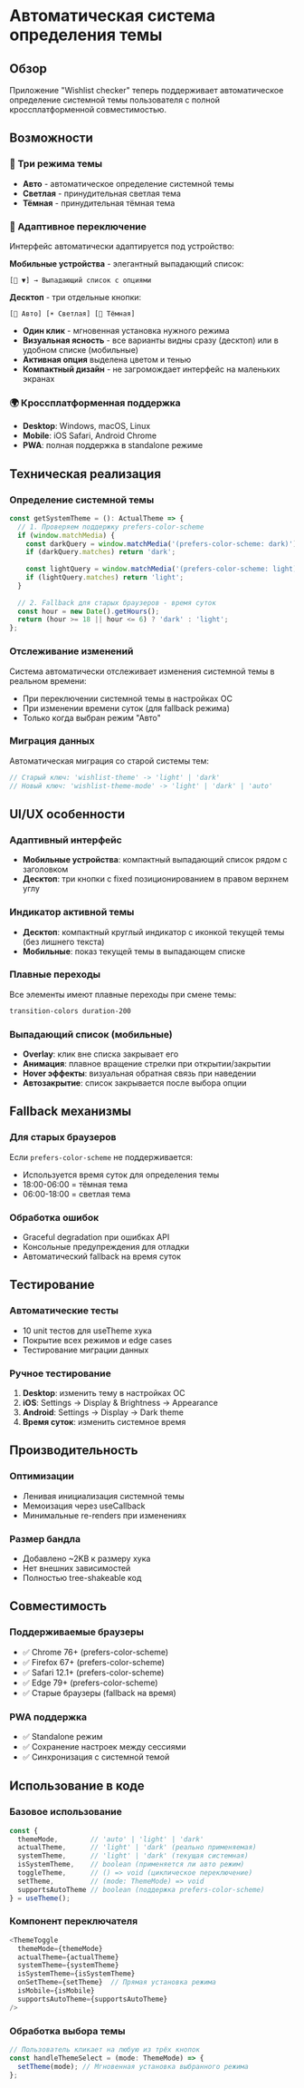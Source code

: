 # Автоматическая система определения темы

## Обзор

Приложение "Wishlist checker" теперь поддерживает автоматическое определение системной темы пользователя с полной кроссплатформенной совместимостью.

## Возможности

### 🎨 Три режима темы
- **Авто** - автоматическое определение системной темы
- **Светлая** - принудительная светлая тема
- **Тёмная** - принудительная тёмная тема

### 🔄 Адаптивное переключение
Интерфейс автоматически адаптируется под устройство:

**Мобильные устройства** - элегантный выпадающий список:
```
[🔄 ▼] → Выпадающий список с опциями
```

**Десктоп** - три отдельные кнопки:
```
[🔄 Авто] [☀️ Светлая] [🌙 Тёмная]
```

- **Один клик** - мгновенная установка нужного режима
- **Визуальная ясность** - все варианты видны сразу (десктоп) или в удобном списке (мобильные)
- **Активная опция** выделена цветом и тенью
- **Компактный дизайн** - не загромождает интерфейс на маленьких экранах

### 🌍 Кроссплатформенная поддержка
- **Desktop**: Windows, macOS, Linux
- **Mobile**: iOS Safari, Android Chrome
- **PWA**: полная поддержка в standalone режиме

## Техническая реализация

### Определение системной темы
```typescript
const getSystemTheme = (): ActualTheme => {
  // 1. Проверяем поддержку prefers-color-scheme
  if (window.matchMedia) {
    const darkQuery = window.matchMedia('(prefers-color-scheme: dark)');
    if (darkQuery.matches) return 'dark';
    
    const lightQuery = window.matchMedia('(prefers-color-scheme: light)');
    if (lightQuery.matches) return 'light';
  }
  
  // 2. Fallback для старых браузеров - время суток
  const hour = new Date().getHours();
  return (hour >= 18 || hour <= 6) ? 'dark' : 'light';
};
```

### Отслеживание изменений
Система автоматически отслеживает изменения системной темы в реальном времени:
- При переключении системной темы в настройках ОС
- При изменении времени суток (для fallback режима)
- Только когда выбран режим "Авто"

### Миграция данных
Автоматическая миграция со старой системы тем:
```typescript
// Старый ключ: 'wishlist-theme' -> 'light' | 'dark'
// Новый ключ: 'wishlist-theme-mode' -> 'light' | 'dark' | 'auto'
```

## UI/UX особенности

### Адаптивный интерфейс
- **Мобильные устройства**: компактный выпадающий список рядом с заголовком
- **Десктоп**: три кнопки с fixed позиционированием в правом верхнем углу

### Индикатор активной темы
- **Десктоп**: компактный круглый индикатор с иконкой текущей темы (без лишнего текста)
- **Мобильные**: показ текущей темы в выпадающем списке

### Плавные переходы
Все элементы имеют плавные переходы при смене темы:
```css
transition-colors duration-200
```

### Выпадающий список (мобильные)
- **Overlay**: клик вне списка закрывает его
- **Анимация**: плавное вращение стрелки при открытии/закрытии
- **Hover эффекты**: визуальная обратная связь при наведении
- **Автозакрытие**: список закрывается после выбора опции

## Fallback механизмы

### Для старых браузеров
Если `prefers-color-scheme` не поддерживается:
- Используется время суток для определения темы
- 18:00-06:00 = тёмная тема
- 06:00-18:00 = светлая тема

### Обработка ошибок
- Graceful degradation при ошибках API
- Консольные предупреждения для отладки
- Автоматический fallback на время суток

## Тестирование

### Автоматические тесты
- 10 unit тестов для useTheme хука
- Покрытие всех режимов и edge cases
- Тестирование миграции данных

### Ручное тестирование
1. **Desktop**: изменить тему в настройках ОС
2. **iOS**: Settings → Display & Brightness → Appearance
3. **Android**: Settings → Display → Dark theme
4. **Время суток**: изменить системное время

## Производительность

### Оптимизации
- Ленивая инициализация системной темы
- Мемоизация через useCallback
- Минимальные re-renders при изменениях

### Размер бандла
- Добавлено ~2KB к размеру хука
- Нет внешних зависимостей
- Полностью tree-shakeable код

## Совместимость

### Поддерживаемые браузеры
- ✅ Chrome 76+ (prefers-color-scheme)
- ✅ Firefox 67+ (prefers-color-scheme)
- ✅ Safari 12.1+ (prefers-color-scheme)
- ✅ Edge 79+ (prefers-color-scheme)
- ✅ Старые браузеры (fallback на время)

### PWA поддержка
- ✅ Standalone режим
- ✅ Сохранение настроек между сессиями
- ✅ Синхронизация с системной темой

## Использование в коде

### Базовое использование
```typescript
const {
  themeMode,        // 'auto' | 'light' | 'dark'
  actualTheme,      // 'light' | 'dark' (реально применяемая)
  systemTheme,      // 'light' | 'dark' (текущая системная)
  isSystemTheme,    // boolean (применяется ли авто режим)
  toggleTheme,      // () => void (циклическое переключение)
  setTheme,         // (mode: ThemeMode) => void
  supportsAutoTheme // boolean (поддержка prefers-color-scheme)
} = useTheme();
```

### Компонент переключателя
```typescript
<ThemeToggle 
  themeMode={themeMode}
  actualTheme={actualTheme}
  systemTheme={systemTheme}
  isSystemTheme={isSystemTheme}
  onSetTheme={setTheme}  // Прямая установка режима
  isMobile={isMobile}
  supportsAutoTheme={supportsAutoTheme}
/>
```

### Обработка выбора темы
```typescript
// Пользователь кликает на любую из трёх кнопок
const handleThemeSelect = (mode: ThemeMode) => {
  setTheme(mode); // Мгновенная установка выбранного режима
};
``` 